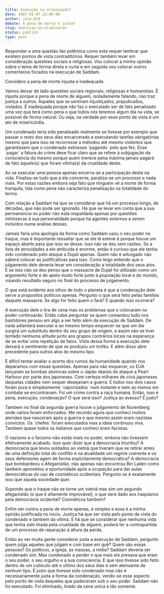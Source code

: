 ```yaml
---
title: Execução ou eliminação?
date: 2007-01-07 22:00:00
author: jose.014
debate: A pena de morte é justa?
slug: execucao-ou-eliminacao
status: publish 
type: post
---
```


Responder a uma questão tão polêmica como esta requer lembrar que existem pontos de vista contraditórios. Requer também levar em consideração questões sociais e religiosas. Vou colocar a minha opinião sobre o tema de forma direta e curta e em seguida vou colocar outros comentários focados na execução de Saddam.  

  

Considero a pena de morte injusta e inadequada.  

  

Vamos deixar de lado questões sociais regionais, religiosas e humanistas. É injusta porque a pena de morte de alguem, isoladamente falando, não traz justiça a outros. Àqueles que se sentiram injustiçados, prejudicados, violados. É inadequada porque não faz o executado ser de fato penalisado uma vez que terá como pena o que todos nós teremos algum dia na vida, se possivel de forma natural. Ou seja, na verdade por esse ponto de vista é um ato de misericórdia.  

  

Um condenado teria sido penalisado realmente se tivesse por exemplo que passar o resto dos seus dias encarcerado e executando tarefas obrigatórias mesmo que para isso se recorresse a métodos até mesmo violentos que garantissem que o condenado estivesse ´pagando´ pelo que fez. Esse ´pagar´ a fatura do crime deve ficar claro que se refere à subjugação da consciencia do mesmo porque quem merece pena máxima jamais pagará de fato àquele(s) que foram vítima(s) da crueldade deste.  

  

Ao se executar uma pessoa apenas encerra-se a participação desta na vida. Finaliza-se tudo que a ela concerne, paraliza-se um processo e nada mais. Por estas razões embora seja fato que ninguem vê a morte de forma tranquila, tida como pena não caracteriza penalisação na totalidade do termo.  

  

Com relação a Saddam há que se considerar que há um processo longo, de décadas, que não pode ser ignorado. Há que se levar em conta que a sua permanencia no poder não está respaldada apenas por questões intrínsecas à sua personalidade porque há agentes externos a serem incluidos numa análise dessas.  

  

Jamais faria uma apologia da forma como Saddam usou o seu poder no Iraque, mas é importante ressaltar que se ele lá esteve é porque houve um espaço aberto para que isso se desse. Isso não se deu sem razões. Se a lista de atrocidades a ele atribuída é enorme, então é curioso que ele tenha sido condenado pelo ataque a Dujail apenas. Quem não é advogado não saberá colocar as justificativas para isso. Como leigo entendo que o julgamento dele deveria levar em consideração a totalidade dos seus atos. E se isso não se deu penso que o massacre de Dujail foi utilizado como um argumento forte e de apelo muito forte junto à população local e do mundo, visando resultado seguro no final do processo de julgamento.  

  

O que está evidente aos olhos de todo o planeta é que a condenação dele serve a propositos politicos apenas. Pergunto o que será feito pelas familias daquele massacre. Se algo for feito quem o fará? E quando isso ocorrerá?  

  

A execução dele o tira de cena mas os problemas que o colocaram no poder continuarão. Então cabe perguntar se quem comandou tudo nos bastidores pensou em algo a ser feito além da execução de Saddam. De nada adiantará executar e ao mesmo tempo esquecer-se que um dia surgirá um substituto dentro do seu grupo de origem, e assim não se tiver tentado nenhuma atitude junto aos grupos contrários locais na esperança de se evitar uma repetição de fatos. Vista dessa forma a execução dele deixará o sentimento de que se produziu um troféu. E além disso abre precedente para outros atos do mesmo tipo.  

  

É dificil tentar avaliar o acerto dos rumos da humanidade quando nos deparamos com essas questões. Apenas para não esquecer, os EUA lançaram as bombas atomicas sobre o Japão depois do ataque a Pearl Harbour por parte dos japoneses. Com certeza milhares de civis japoneses daquelas cidades nem sequer desejavam a guerra. E todos nos dois casos foram pura e simplesmente ´vaporizados´ num instante e nem ao menos em combate se encontravam. Foi um crime contra a raça humana. Então, isso é pena, execução, condenação? O que será isso? Justiça ao avesso? É justo?  

  

Tambem no final da segunda guerra houve o julgamento de Nuremberg onde vários foram enforcados. Me recordo agora que conheci muitos alemães que nasceram após a guerra e que mesmo assim eram nazistas convictos. Os ´chefes´ foram executados mas a ideia continuou viva. Tambem quase todos os italianos que conheci eram facistas.  

  

O nazismo e o facismo não estão mais no poder, embora não tivessem efetivamente acabado. Isso quer dizer que a democracia triunfou? A democracia que levou soldados ao vietnã que tiveram que se retirar antes de uma definição total do conflito é na atualidade um regime coerente e os seus defensores agem de forma explicitamente democrática? A democracia que bombardeou o Afeganistão, não apenas não encontrou Bin Laden como tambem aproveitou a oportunidade após a ocupação para dar aulas democráticas do uso de cosméticos ocidentais. Pergunto se é exatamente isso que aquela sociedade quer.  

  

Supondo que o Iraque não se torne um vietnã mas sim um segundo afeganistão (o que é altamente improvável), o que será dado aos iraquianos pela democracia ocidental? Cosméticos tambem?  

  

Enfim ser contra a pena de morte apenas, é simples e essa é a minha opinião justificada no inicio. Justiça há que ser vista pelo ponto de vista do condenado e tambem da vítima. E há que se considerar que nenhuma vida que tenha sido tirada pela crueldade de alguem, poderá ter a contrapartida de um processo de reparação à altura da perda.  

  

Então ao ver muita gente considerar justa a execução de Saddam, pergunto quem julga aqueles que julgam e com base em quê? Quem são essas pessoas? Os políticos, a igreja, as massas, a mídia? Saddam deveria ser condenado sim. Mas condenado a perder o que mais ele presava que eram o seu poder, o seu orgulho e a sua consciencia. E que isso tivesse sido feito dentro de um cubículo até o ultimo dos seus dias e sem atenuante de nenhum tipo. É justo que tivesse sido condenado mas não é necessariamente justa a forma da condenação, vendo-se esse aspecto pelo ponto de vista daqueles que padeceram sob o seu poder. Saddam não foi executado. Foi eliminado, tirado da cena unica e tão somente.
